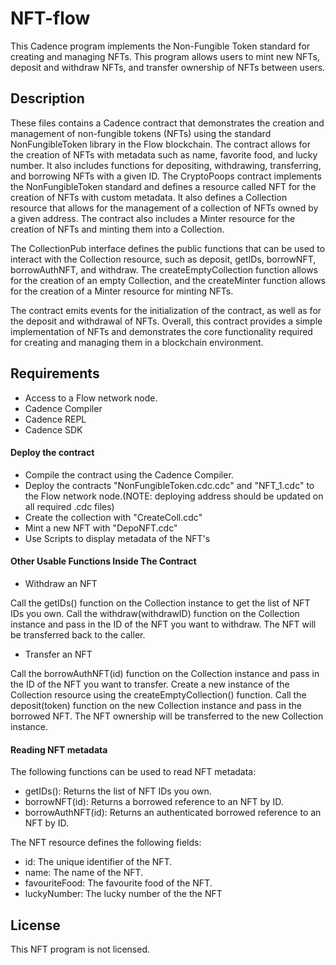 
# NFT-flow
This Cadence program implements the Non-Fungible Token standard for creating and managing NFTs. 
This program allows users to mint new NFTs, deposit and withdraw NFTs, and transfer ownership of NFTs between users.

## Description
These files contains a Cadence contract that demonstrates the creation and management of non-fungible tokens (NFTs) using the standard NonFungibleToken library in the Flow blockchain.
The contract allows for the creation of NFTs with metadata such as name, favorite food, and lucky number. 
It also includes functions for depositing, withdrawing, transferring, and borrowing NFTs with a given ID.
The CryptoPoops contract implements the NonFungibleToken standard and defines a resource called NFT for the creation of NFTs with custom metadata.
It also defines a Collection resource that allows for the management of a collection of NFTs owned by a given address.
The contract also includes a Minter resource for the creation of NFTs and minting them into a Collection.

The CollectionPub interface defines the public functions that can be used to interact with the Collection resource,
such as deposit, getIDs, borrowNFT, borrowAuthNFT, and withdraw.
The createEmptyCollection function allows for the creation of an empty Collection,
and the createMinter function allows for the creation of a Minter resource for minting NFTs.

The contract emits events for the initialization of the contract, 
as well as for the deposit and withdrawal of NFTs. Overall, 
this contract provides a simple implementation of NFTs and demonstrates the core functionality required for creating and managing them in a blockchain environment.

## Requirements
* Access to a Flow network node.
* Cadence Compiler
* Cadence REPL
* Cadence SDK

#### Deploy the contract
* Compile the contract using the Cadence Compiler.
* Deploy the contracts "NonFungibleToken.cdc.cdc" and "NFT_1.cdc" to the Flow network node.(NOTE: deploying address should be updated on all required .cdc files) 
* Create the collection with "CreateColl.cdc"
* Mint a new NFT with "DepoNFT.cdc"
* Use Scripts to display metadata of the NFT's

#### Other Usable Functions Inside The Contract

* Withdraw an NFT

Call the getIDs() function on the Collection instance to get the list of NFT IDs you own.
Call the withdraw(withdrawID) function on the Collection instance and pass in the ID of the NFT you want to withdraw.
The NFT will be transferred back to the caller.

* Transfer an NFT

Call the borrowAuthNFT(id) function on the Collection instance and pass in the ID of the NFT you want to transfer.
Create a new instance of the Collection resource using the createEmptyCollection() function.
Call the deposit(token) function on the new Collection instance and pass in the borrowed NFT.
The NFT ownership will be transferred to the new Collection instance.

#### Reading NFT metadata
The following functions can be used to read NFT metadata:

* getIDs(): Returns the list of NFT IDs you own.
* borrowNFT(id): Returns a borrowed reference to an NFT by ID.
* borrowAuthNFT(id): Returns an authenticated borrowed reference to an NFT by ID.

The NFT resource defines the following fields:

* id: The unique identifier of the NFT.
* name: The name of the NFT.
* favouriteFood: The favourite food of the NFT.
* luckyNumber: The lucky number of the the NFT

## License
This NFT program is not licensed.
